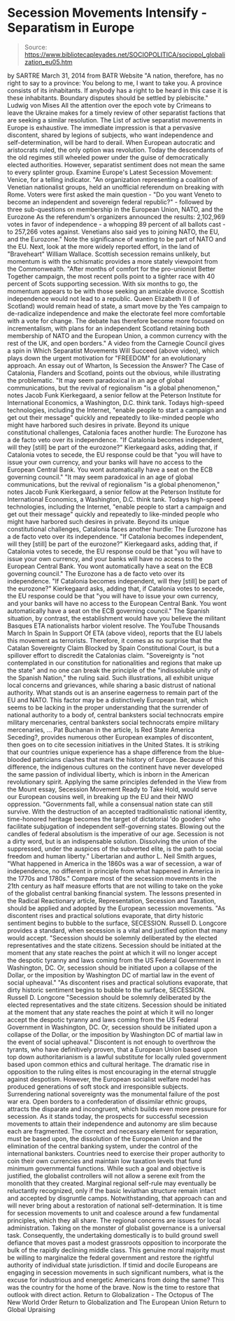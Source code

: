 # Secession Movements Intensify - Separatism in Europe

> Source: https://www.bibliotecapleyades.net/SOCIOPOLITICA/sociopol_globalization_eu05.htm

by SARTRE
March 31, 2014
from BATR Website
"A nation, therefore, has no right to say to a province:
You belong to me, I want to take you.
A province consists of its inhabitants.
If anybody has a right to be heard in this case
it is these inhabitants.
Boundary disputes should be settled by plebiscite."
Ludwig von Mises
All the attention over the epoch vote by Crimeans to leave the Ukraine makes for a timely review of other separatist factions that are seeking a similar resolution.
The List of active separatist movements in Europe is exhaustive.
The immediate impression is that a pervasive discontent, shared by legions of subjects, who want independence and self-determination, will be hard to derail. When European autocratic and aristocrats ruled, the only option was revolution.
Today the descendants of the old regimes still wheeled power under the guise of democratically elected authorities. However, separatist sentiment does not mean the same to every splinter group.
Examine Europe's Latest Secession Movement: Venice, for a telling indicator.
"An organization representing a coalition of Venetian nationalist groups, held an unofficial referendum on breaking with Rome.
Voters were first asked the main question - "Do you want Veneto to become an independent and sovereign federal republic?" - followed by three sub-questions on membership in the European Union, NATO, and the Eurozone
As the referendum's organizers announced the results: 2,102,969 votes in favor of independence - a whopping 89 percent of all ballots cast - to 257,266 votes against.
Venetians also said yes to joining NATO, the EU, and the Eurozone."
Note the significance of wanting to be part of NATO and the EU.
Next, look at the more widely reported effort, in the land of "Braveheart" William Wallace.
Scottish secession remains unlikely, but momentum is with the schismatic provides a more stately viewpoint from the Commonwealth.
"After months of comfort for the pro-unionist Better Together campaign, the most recent polls point to a tighter race with 40 percent of Scots supporting secession. With six months to go, the momentum appears to be with those seeking an amicable divorce.
Scottish independence would not lead to a republic.
Queen Elizabeth II (I of Scotland) would remain head of state, a smart move by the Yes campaign to de-radicalize independence and make the electorate feel more comfortable with a vote for change.
The debate has therefore become more focused on incrementalism, with plans for an independent Scotland retaining both membership of NATO and the European Union, a common currency with the rest of the UK, and open borders."
A video from the Carnegie Council gives a spin in Which Separatist Movements Will Succeed (above video), which plays down the urgent motivation for "FREEDOM" for an evolutionary approach.
An essay out of Wharton, Is Secession the Answer? The Case of Catalonia, Flanders and Scotland, points out the obvious, while illustrating the problematic.
"It may seem paradoxical in an age of global communications, but the revival of regionalism "is a global phenomenon," notes Jacob Funk Kierkegaard, a senior fellow at the Peterson Institute for International Economics, a Washington, D.C. think tank. Todays high-speed technologies, including the Internet, "enable people to start a campaign and get out their message" quickly and repeatedly to like-minded people who might have harbored such desires in private. Beyond its unique constitutional challenges, Catalonia faces another hurdle: The Eurozone has a de facto veto over its independence. "If Catalonia becomes independent, will they [still] be part of the eurozone?" Kierkegaard asks, adding that, if Catalonia votes to secede, the EU response could be that "you will have to issue your own currency, and your banks will have no access to the European Central Bank. You wont automatically have a seat on the ECB governing council."
"It may seem paradoxical in an age of global communications, but the revival of regionalism "is a global phenomenon," notes Jacob Funk Kierkegaard, a senior fellow at the Peterson Institute for International Economics, a Washington, D.C. think tank.
Todays high-speed technologies, including the Internet,
"enable people to start a campaign and get out their message" quickly and repeatedly to like-minded people who might have harbored such desires in private.
Beyond its unique constitutional challenges, Catalonia faces another hurdle:
The Eurozone has a de facto veto over its independence. "If Catalonia becomes independent, will they [still] be part of the eurozone?" Kierkegaard asks, adding that, if Catalonia votes to secede, the EU response could be that "you will have to issue your own currency, and your banks will have no access to the European Central Bank. You wont automatically have a seat on the ECB governing council."
The Eurozone has a de facto veto over its independence.
"If Catalonia becomes independent, will they [still] be part of the eurozone?" Kierkegaard asks, adding that, if Catalonia votes to secede, the EU response could be that "you will have to issue your own currency, and your banks will have no access to the European Central Bank. You wont automatically have a seat on the ECB governing council."
The Spanish situation, by contrast, the establishment would have you believe the militant Basques ETA nationalists harbor violent resolve.
The YouTube Thousands March In Spain In Support Of ETA (above video), reports that the EU labels this movement as terrorists.
Therefore, it comes as no surprise that the Catalan Sovereignty Claim Blocked by Spain Constitutional Court, is but a spillover effort to discredit the Catalonias claim.
"Sovereignty is "not contemplated in our constitution for nationalities and regions that make up the state" and no one can break the principle of the "indissoluble unity of the Spanish Nation," the ruling said.
Such illustrations, all exhibit unique local concerns and grievances, while sharing a basic distrust of national authority.
What stands out is an anserine eagerness to remain part of the EU and NATO.
This factor may be a distinctively European trait, which seems to be lacking in the proper understanding that the surrender of national authority to a body of,
central banksters social technocrats empire military mercenaries,
central banksters
social technocrats
empire military mercenaries,
...
Pat Buchanan in the article, Is Red State America Seceding?, provides numerous other European examples of discontent, then goes on to cite secession initiatives in the United States.
It is striking that our countries unique experience has a shape difference from the blue-blooded patricians clashes that mark the history of Europe.
Because of this difference, the indigenous cultures on the continent have never developed the same passion of individual liberty, which is inborn in the American revolutionary spirit.
Applying the same principles defended in the View from the Mount essay, Secession Movement Ready to Take Hold, would serve our European cousins well, in breaking up the EU and their NWO oppression.
"Governments fall, while a consensual nation state can still survive. With the destruction of an accepted traditionalistic national identity, time-honored heritage becomes the target of dictatorial 'do gooders' who facilitate subjugation of independent self-governing states.
Blowing out the candles of federal absolutism is the imperative of our age.
Secession is not a dirty word, but is an indispensable solution. Dissolving the union of the suppressed, under the auspices of the subverted elite, is the path to social freedom and human liberty."
Libertarian and author L. Neil Smith argues,
"What happened in America in the 1860s was a war of secession, a war of independence, no different in principle from what happened in America in the 1770s and 1780s."
Compare most of the secession movements in the 21th century as half measure efforts that are not willing to take on the yoke of the globalist central banking financial system.
The lessons presented in the Radical Reactionary article, Representation, Secession and Taxation, should be applied and adopted by the European secession movements.
"As discontent rises and practical solutions evaporate, that dirty historic sentiment begins to bubble to the surface, SECESSION. Russell D. Longcore provides a standard, when secession is a vital and justified option that many would accept. "Secession should be solemnly deliberated by the elected representatives and the state citizens. Secession should be initiated at the moment that any state reaches the point at which it will no longer accept the despotic tyranny and laws coming from the US Federal Government in Washington, DC. Or, secession should be initiated upon a collapse of the Dollar, or the imposition by Washington DC of martial law in the event of social upheaval."
"As discontent rises and practical solutions evaporate, that dirty historic sentiment begins to bubble to the surface, SECESSION. Russell D. Longcore
"Secession should be solemnly deliberated by the elected representatives and the state citizens.
Secession should be initiated at the moment that any state reaches the point at which it will no longer accept the despotic tyranny and laws coming from the US Federal Government in Washington, DC.
Or, secession should be initiated upon a collapse of the Dollar, or the imposition by Washington DC of martial law in the event of social upheaval."
Discontent is not enough to overthrow the tyrants, who have definitively proven, that a European Union based upon top down authoritarianism is a lawful substitute for locally ruled government based upon common ethics and cultural heritage.
The dramatic rise in opposition to the ruling elites is most encouraging in the eternal struggle against despotism. However, the European socialist welfare model has produced generations of soft stock and irresponsible subjects.
Surrendering national sovereignty was the monumental failure of the post war era. Open borders to a confederation of dissimilar ethnic groups, attracts the disparate and incongruent, which builds even more pressure for secession.
As it stands today, the prospects for successful secession movements to attain their independence and autonomy are slim because each are fragmented.
The correct and necessary element for separation, must be based upon, the dissolution of the European Union and the elimination of the central banking system, under the control of the international banksters.
Countries need to exercise their proper authority to coin their own currencies and maintain low taxation levels that fund minimum governmental functions.
While such a goal and objective is justified, the globalist controllers will not allow a serene exit from the monolith that they created.
Marginal regional self-rule may eventually be reluctantly recognized, only if the basic leviathan structure remain intact and accepted by disgruntle camps. Notwithstanding, that approach can and will never bring about a restoration of national self-determination.
It is time for secession movements to unit and coalesce around a few fundamental principles, which they all share. The regional concerns are issues for local administration. Taking on the monster of globalist governance is a universal task.
Consequently, the undertaking domestically is to build ground swell defiance that moves past a modest grassroots opposition to incorporate the bulk of the rapidly declining middle class.
This genuine moral majority must be willing to marginalize the federal government and restore the rightful authority of individual state jurisdiction.
If timid and docile Europeans are engaging in secession movements in such significant numbers, what is the excuse for industrious and energetic Americans from doing the same?
This was the country for the home of the brave.
Now is the time to restore that outlook with direct action.
Return to Globalization - The Octopus of The New World Order
Return to Globalization and The European Union
Return to Global Upraising
